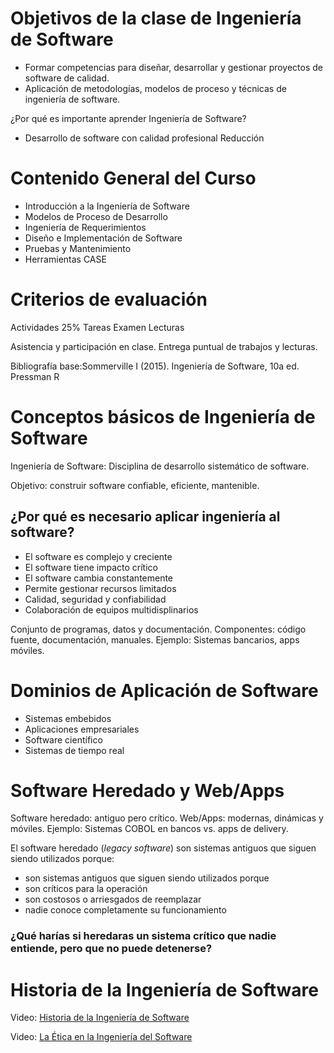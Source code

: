 
# Objetivos de la clase de Ingeniería de Software

- Formar competencias para diseñar, desarrollar y gestionar proyectos de software de calidad.
- Aplicación de metodologías, modelos de proceso y técnicas de ingeniería de software.


¿Por qué es importante aprender Ingeniería de Software?
- Desarrollo de software con calidad profesional
Reducción


# Contenido General del Curso
- Introducción a la Ingeniería de Software
- Modelos de Proceso de Desarrollo
- Ingeniería de Requerimientos
- Diseño e Implementación de Software
- Pruebas y Mantenimiento
- Herramientas CASE

# Criterios de evaluación

Actividades 25%
Tareas
Examen
Lecturas


Asistencia y participación en clase.
Entrega puntual de trabajos y lecturas.


Bibliografía base:Sommerville I (2015). Ingeniería de Software, 10a ed.
Pressman R

# Conceptos básicos de Ingeniería de Software

Ingeniería de Software: Disciplina de desarrollo sistemático de software.

Objetivo: construir software confiable, eficiente, mantenible.

## ¿Por qué es necesario aplicar ingeniería al software?

- El software es complejo y creciente
- El software tiene impacto crítico
- El software cambia constantemente
- Permite gestionar recursos limitados
- Calidad, seguridad y confiabilidad
- Colaboración de equipos multidisplinarios


Conjunto de programas, datos y documentación.
Componentes: código fuente, documentación, manuales.
Ejemplo: Sistemas bancarios, apps móviles.


# Dominios de Aplicación de Software

- Sistemas embebidos
- Aplicaciones empresariales
- Software científico
- Sistemas de tiempo real

# Software Heredado y Web/Apps

Software heredado: antiguo pero crítico.
Web/Apps: modernas, dinámicas y móviles.
Ejemplo: Sistemas COBOL en bancos vs. apps de delivery.

El software heredado (*legacy software*) son sistemas antiguos que siguen siendo utilizados porque:
- son sistemas antiguos que siguen siendo utilizados porque
- son críticos para la operación
- son costosos o arriesgados de reemplazar
- nadie conoce completamente su funcionamiento

### ¿Qué harías si heredaras un sistema crítico que nadie entiende, pero que no puede detenerse?


# Historia de la Ingeniería de Software
Video: [Historia de la Ingeniería de Software](https://www.youtube.com/watch?v=VTyO4dAEbIg)

Video: [La Ética en la Ingeniería del Software](https://www.youtube.com/watch?v=mtyS2z3l_OU)

